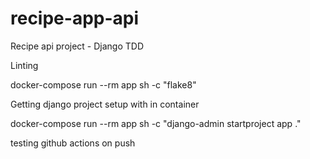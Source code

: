 # recipe-app-api
Recipe api project - Django TDD 

Linting

 docker-compose run --rm app sh -c "flake8"

 Getting django project setup with in container

 docker-compose run --rm app sh -c "django-admin startproject app ."

testing github actions on push